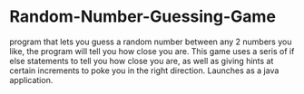 # Random-Number-Guessing-Game
program that lets you guess a random number between any 2 numbers you like, the program will tell you how close you are.
This game uses a seris of if else statements to tell you how close you are, as well as giving hints at certain increments to poke you in the right direction.
Launches as a java application.
